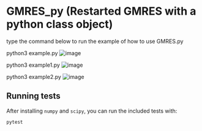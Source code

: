 # GMRES_py (Restarted GMRES with a python class object)

type the command below to run the example of how to use GMRES.py

python3 example.py
![image](./Graphs/example.png)

python3 example1.py
![image](./Graphs/example1.png)

python3 example2.py
![image](./Graphs/example2.png)

## Running tests

After installing `numpy` and `scipy`, you can run the included tests with:

```bash
pytest
```

